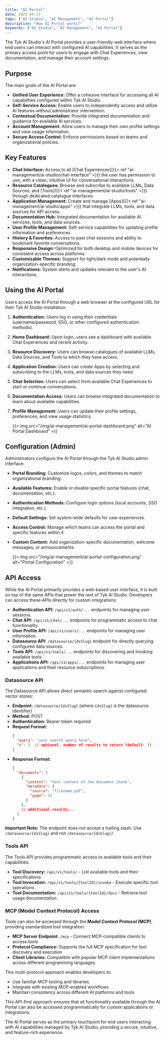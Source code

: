 ```yaml
---
title: "AI Portal"
date: 2025-04-25
tags: ["AI Studio", "AI Management", "AI Portal"]
description: "How AI Portal works?"
keywords: ["AI Studio", "AI Management", "AI Portal"]
---
```


The Tyk AI Studio's AI Portal provides a user-friendly web interface where end users can interact with configured AI capabilities. It serves as the primary access point for users to engage with Chat Experiences, view documentation, and manage their account settings.

## Purpose

The main goals of the AI Portal are:

*   **Unified User Experience:** Offer a cohesive interface for accessing all AI capabilities configured within Tyk AI Studio.
*   **Self-Service Access:** Enable users to independently access and utilize AI features without administrator intervention.
*   **Contextual Documentation:** Provide integrated documentation and guidance for available AI services.
*   **Account Management:** Allow users to manage their own profile settings and view usage information.
*   **Secure Access Control:** Enforce permissions based on teams and organizational policies.

## Key Features

*   **Chat Interface:** Access to all [Chat Experiences]({{< ref "ai-management/ai-studio/chat-interface" >}}) the user has permission to use, with a clean, intuitive UI for conversational interactions.
*   **Resource Catalogues:** Browse and subscribe to available LLMs, Data Sources, and [Tools]({{< ref "ai-management/ai-studio/tools" >}}) through dedicated catalogue interfaces.
*   **Application Management:** Create and manage [Apps]({{< ref "ai-management/ai-studio/apps" >}}) that integrate LLMs, tools, and data sources for API access.
*   **Documentation Hub:** Integrated documentation for available AI services, tools, and data sources.
*   **User Profile Management:** Self-service capabilities for updating profile information and preferences.
*   **History & Favorites:** Access to past chat sessions and ability to bookmark favorite conversations.
*   **Responsive Design:** Optimized for both desktop and mobile devices for consistent access across platforms.
*   **Customizable Themes:** Support for light/dark mode and potentially organization-specific branding.
*   **Notifications:** System alerts and updates relevant to the user's AI interactions.

## Using the AI Portal

Users access the AI Portal through a web browser at the configured URL for their Tyk AI Studio installation.

1.  **Authentication:** Users log in using their credentials (username/password, SSO, or other configured authentication methods).
2.  **Home Dashboard:** Upon login, users see a dashboard with available Chat Experiences and recent activity.
3.  **Resource Discovery:** Users can browse catalogues of available LLMs, Data Sources, and Tools to which they have access.
4.  **Application Creation:** Users can create Apps by selecting and subscribing to the LLMs, tools, and data sources they need.
5.  **Chat Selection:** Users can select from available Chat Experiences to start or continue conversations.
6.  **Documentation Access:** Users can browse integrated documentation to learn about available capabilities.
7.  **Profile Management:** Users can update their profile settings, preferences, and view usage statistics.

    {{< img src="/img/ai-management/ai-portal-dashboard.png" alt="AI Portal Dashboard" >}}

## Configuration (Admin)

Administrators configure the AI Portal through the Tyk AI Studio admin interface:

*   **Portal Branding:** Customize logos, colors, and themes to match organizational branding.
*   **Available Features:** Enable or disable specific portal features (chat, documentation, etc.).
*   **Authentication Methods:** Configure login options (local accounts, SSO integration, etc.).
*   **Default Settings:** Set system-wide defaults for user experiences.
*   **Access Control:** Manage which teams can access the portal and specific features within it.
*   **Custom Content:** Add organization-specific documentation, welcome messages, or announcements.

    {{< img src="/img/ai-management/ai-portal-configuration.png" alt="Portal Configuration" >}}

## API Access

While the AI Portal primarily provides a web-based user interface, it is built on top of the same APIs that power the rest of Tyk AI Studio. Developers can access these APIs directly for custom integrations:

*   **Authentication API:** `/api/v1/auth/...` endpoints for managing user sessions.
*   **Chat API:** `/api/v1/chat/...` endpoints for programmatic access to chat functionality.
*   **User Profile API:** `/api/v1/users/...` endpoints for managing user information.
*   **Datasource API:** `/datasource/{dsSlug}` endpoint for directly querying configured data sources.
*   **Tools API:** `/api/v1/tools/...` endpoints for discovering and invoking available tools.
*   **Applications API:** `/api/v1/apps/...` endpoints for managing user applications and their resource subscriptions.

### Datasource API

The Datasource API allows direct semantic search against configured vector stores:

*   **Endpoint:** `/datasource/{dsSlug}` (where `{dsSlug}` is the datasource identifier)
*   **Method:** POST
*   **Authentication:** Bearer token required
*   **Request Format:**
    ```json
    {
      "query": "your search query here",
      "n": 5  // optional, number of results to return (default: 3)
    }
    ```
*   **Response Format:**
    ```json
    {
      "documents": [
        {
          "content": "text content of the document chunk",
          "metadata": {
            "source": "filename.pdf",
            "page": 42
          }
        },
        // additional results...
      ]
    }
    ```

**Important Note:** The endpoint does not accept a trailing slash. Use `/datasource/{dsSlug}` and not `/datasource/{dsSlug}/`.

### Tools API

The Tools API provides programmatic access to available tools and their capabilities:

*   **Tool Discovery:** `/api/v1/tools/` - List available tools and their specifications
*   **Tool Invocation:** `/api/v1/tools/{toolId}/invoke` - Execute specific tool operations
*   **Tool Documentation:** `/api/v1/tools/{toolId}/docs` - Retrieve tool usage documentation

### MCP (Model Context Protocol) Access

Tools can also be accessed through the **Model Context Protocol (MCP)**, providing standardized tool integration:

*   **MCP Server Endpoint:** `/mcp` - Connect MCP-compatible clients to access tools
*   **Protocol Compliance:** Supports the full MCP specification for tool discovery and execution
*   **Client Libraries:** Compatible with popular MCP client implementations across different programming languages

This multi-protocol approach enables developers to:
*   Use familiar MCP tooling and libraries
*   Integrate with existing MCP-enabled workflows
*   Maintain consistency across different AI platforms and tools

This API-first approach ensures that all functionality available through the AI Portal can also be accessed programmatically for custom applications or integrations.

The AI Portal serves as the primary touchpoint for end users interacting with AI capabilities managed by Tyk AI Studio, providing a secure, intuitive, and feature-rich experience.
